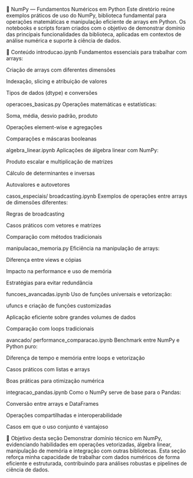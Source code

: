 🧮 NumPy — Fundamentos Numéricos em Python
Este diretório reúne exemplos práticos de uso do NumPy, biblioteca fundamental para operações matemáticas e manipulação eficiente de arrays em Python. Os notebooks e scripts foram criados com o objetivo de demonstrar domínio das principais funcionalidades da biblioteca, aplicadas em contextos de análise numérica e suporte à ciência de dados.

🧠 Conteúdo
introducao.ipynb
Fundamentos essenciais para trabalhar com arrays:

Criação de arrays com diferentes dimensões

Indexação, slicing e atribuição de valores

Tipos de dados (dtype) e conversões

operacoes_basicas.py
Operações matemáticas e estatísticas:

Soma, média, desvio padrão, produto

Operações element-wise e agregações

Comparações e máscaras booleanas

algebra_linear.ipynb
Aplicações de álgebra linear com NumPy:

Produto escalar e multiplicação de matrizes

Cálculo de determinantes e inversas

Autovalores e autovetores

casos_especiais/
broadcasting.ipynb
Exemplos de operações entre arrays de dimensões diferentes:

Regras de broadcasting

Casos práticos com vetores e matrizes

Comparação com métodos tradicionais

manipulacao_memoria.py
Eficiência na manipulação de arrays:

Diferença entre views e cópias

Impacto na performance e uso de memória

Estratégias para evitar redundância

funcoes_avancadas.ipynb
Uso de funções universais e vetorização:

ufuncs e criação de funções customizadas

Aplicação eficiente sobre grandes volumes de dados

Comparação com loops tradicionais

avancado/
performance_comparacao.ipynb
Benchmark entre NumPy e Python puro:

Diferença de tempo e memória entre loops e vetorização

Casos práticos com listas e arrays

Boas práticas para otimização numérica

integracao_pandas.ipynb
Como o NumPy serve de base para o Pandas:

Conversão entre arrays e DataFrames

Operações compartilhadas e interoperabilidade

Casos em que o uso conjunto é vantajoso

🎯 Objetivo desta seção
Demonstrar domínio técnico em NumPy, evidenciando habilidades em operações vetorizadas, álgebra linear, manipulação de memória e integração com outras bibliotecas. Esta seção reforça minha capacidade de trabalhar com dados numéricos de forma eficiente e estruturada, contribuindo para análises robustas e pipelines de ciência de dados.
